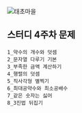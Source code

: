 ![태초마을](https://user-images.githubusercontent.com/89372201/229768050-68f3ebf7-d8de-4893-be99-dc9bcb93278e.png)
## 스터디 4주차 문제

```
1_약수의 개수와 덧셈
2_문자열 다루기 기본
3_부족한 금액 계산하기
4_행렬의 덧셈
5_직사각형 별찍기
6_최대공약수와 최소공배수
7_같은 숫자는 싫어
8_3진법 뒤집기
```
